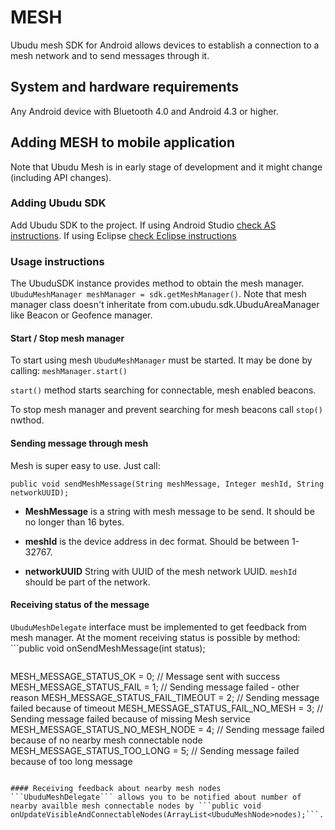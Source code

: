 # MESH
Ubudu mesh SDK for Android allows devices to establish a connection to a mesh network and to send messages through it.

## System and hardware requirements
Any Android device with Bluetooth 4.0 and Android 4.3 or higher.

## Adding MESH to mobile application

Note that Ubudu Mesh is in early stage of development and it might change (including API changes).

### Adding Ubudu SDK
Add Ubudu SDK to the project. If using Android Studio [check AS instructions](https://github.com/Ubudu/Android-SDK/blob/master/studio/README.md). If using Eclipse [check Eclipse instructions](https://github.com/Ubudu/Android-SDK/blob/master/eclipse/README.md)

### Usage instructions

The UbuduSDK instance provides method to obtain the mesh manager.
```UbuduMeshManager meshManager = sdk.getMeshManager()```.
Note that mesh manager class doesn't inheritate from com.ubudu.sdk.UbuduAreaManager like Beacon or Geofence manager. 

#### Start / Stop mesh manager
To start using mesh ```UbuduMeshManager``` must be started. It may be done by calling:
```meshManager.start()```

```start()```  method starts searching for connectable, mesh enabled beacons.

To stop mesh manager and prevent searching for mesh beacons call ```stop()``` nwthod.

#### Sending message through mesh
Mesh is super easy to use. Just call:

```public void sendMeshMessage(String meshMessage, Integer meshId, String networkUUID);```

- **MeshMessage** is a string with mesh message to be send. It should be no longer than 16 bytes.

- **meshId** is the device address in dec format. Should be between 1-32767.

- **networkUUID** String with UUID of the mesh network UUID. ```meshId``` should be part of the network.

#### Receiving status of the message
```UbuduMeshDelegate``` interface must be implemented to get feedback from mesh manager. At the moment receiving status is possible by method: ```public void onSendMeshMessage(int status);
```. This method is called by mesh manager after sending a message. status values can be:

```
MESH_MESSAGE_STATUS_OK = 0;				// Message sent with success
MESH_MESSAGE_STATUS_FAIL = 1;			// Sending message failed - other reason
MESH_MESSAGE_STATUS_FAIL_TIMEOUT = 2;	// Sending message failed because of timeout
MESH_MESSAGE_STATUS_FAIL_NO_MESH = 3;	// Sending message failed because of missing Mesh service
MESH_MESSAGE_STATUS_NO_MESH_NODE = 4;	// Sending message failed because of no nearby mesh connectable node
MESH_MESSAGE_STATUS_TOO_LONG = 5;		// Sending message failed because of too long message
```

#### Receiving feedback about nearby mesh nodes
```UbuduMeshDelegate``` allows you to be notified about number of nearby availble mesh connectable nodes by ```public void onUpdateVisibleAndConnectableNodes(ArrayList<UbuduMeshNode>nodes);```.
